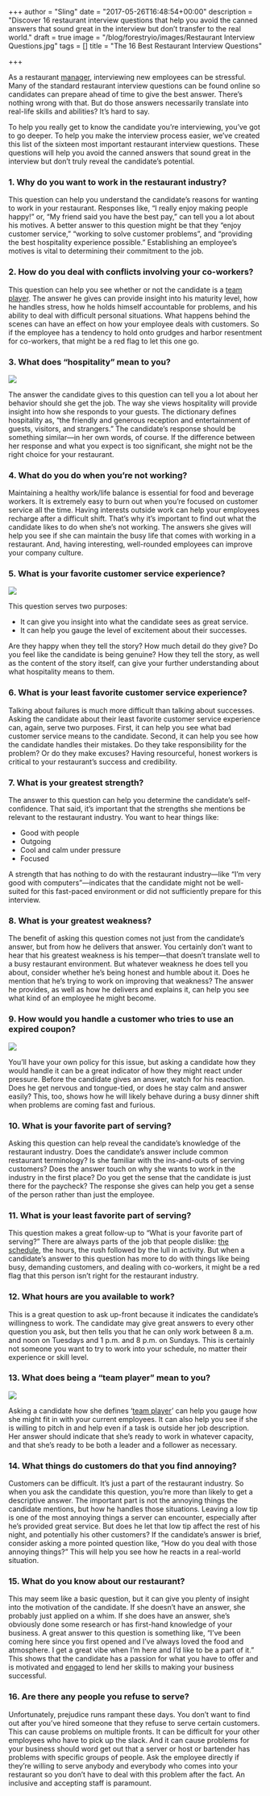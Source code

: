 +++
author = "Sling"
date = "2017-05-26T16:48:54+00:00"
description = "Discover 16 restaurant interview questions that help you avoid the canned answers that sound great in the interview but don’t transfer to the real world."
draft = true
image = "/blog/forestryio/images/Restaurant Interview Questions.jpg"
tags = []
title = "The 16 Best Restaurant Interview Questions"

+++


As a restaurant [manager](https://getsling.com/blog/post/restaurant-management-tips/), interviewing new employees can be stressful. Many of the standard restaurant interview questions can be found online so candidates can prepare ahead of time to give the best answer. There’s nothing wrong with that. But do those answers necessarily translate into real-life skills and abilities? It’s hard to say.

To help you really get to know the candidate you’re interviewing, you’ve got to go deeper. To help you make the interview process easier, we’ve created this list of the sixteen most important restaurant interview questions. These questions will help you avoid the canned answers that sound great in the interview but don’t truly reveal the candidate’s potential.

### 1. Why do you want to work in the restaurant industry?

This question can help you understand the candidate’s reasons for wanting to work in your restaurant. Responses like, “I really enjoy making people happy!” or, “My friend said you have the best pay,” can tell you a lot about his motives. A better answer to this question might be that they “enjoy customer service,” “working to solve customer problems”, and “providing the best hospitality experience possible.” Establishing an employee’s motives is vital to determining their commitment to the job.

### 2. How do you deal with conflicts involving your co-workers?

This question can help you see whether or not the candidate is a [team player](https://getsling.com/blog/post/restaurant-staffing/). The answer he gives can provide insight into his maturity level, how he handles stress, how he holds himself accountable for problems, and his ability to deal with difficult personal situations. What happens behind the scenes can have an effect on how your employee deals with customers. So if the employee has a tendency to hold onto grudges and harbor resentment for co-workers, that might be a red flag to let this one go.

### 3. What does “hospitality” mean to you?

![](/blog/forestryio/images/eaters-collective-109606.jpg)

The answer the candidate gives to this question can tell you a lot about her behavior should she get the job. The way she views hospitality will provide insight into how she responds to your guests. The dictionary defines hospitality as, “the friendly and generous reception and entertainment of guests, visitors, and strangers.” The candidate’s response should be something similar—in her own words, of course. If the difference between her response and what you expect is too significant, she might not be the right choice for your restaurant.

### 4. What do you do when you’re not working?

Maintaining a healthy work/life balance is essential for food and beverage workers. It is extremely easy to burn out when you’re focused on customer service all the time. Having interests outside work can help your employees recharge after a difficult shift. That’s why it’s important to find out what the candidate likes to do when she’s not working. The answers she gives will help you see if she can maintain the busy life that comes with working in a restaurant. And, having interesting, well-rounded employees can improve your company culture.

### 5. What is your favorite customer service experience?

![](/blog/forestryio/images/yanko-peyankov-49164.jpg)

This question serves two purposes:

* It can give you insight into what the candidate sees as great service.
* It can help you gauge the level of excitement about their successes.

Are they happy when they tell the story? How much detail do they give? Do you feel like the candidate is being genuine? How they tell the story, as well as the content of the story itself, can give your further understanding about what hospitality means to them.

### 6. What is your least favorite customer service experience?

Talking about failures is much more difficult than talking about successes. Asking the candidate about their least favorite customer service experience can, again, serve two purposes. First, it can help you see what bad customer service means to the candidate. Second, it can help you see how the candidate handles their mistakes. Do they take responsibility for the problem? Or do they make excuses? Having resourceful, honest workers is critical to your restaurant’s success and credibility.

### 7. What is your greatest strength?

The answer to this question can help you determine the candidate’s self-confidence. That said, it’s important that the strengths she mentions be relevant to the restaurant industry. You want to hear things like:

* Good with people
* Outgoing
* Cool and calm under pressure
* Focused

A strength that has nothing to do with the restaurant industry—like “I’m very good with computers”—indicates that the candidate might not be well-suited for this fast-paced environment or did not sufficiently prepare for this interview.

### 8. What is your greatest weakness?

The benefit of asking this question comes not just from the candidate’s answer, but from how he delivers that answer. You certainly don’t want to hear that his greatest weakness is his temper—that doesn’t translate well to a busy restaurant environment. But whatever weakness he does tell you about, consider whether he’s being honest and humble about it. Does he mention that he’s trying to work on improving that weakness? The answer he provides, as well as how he delivers and explains it, can help you see what kind of an employee he might become.

### 9. How would you handle a customer who tries to use an expired coupon?

![](/blog/forestryio/images/serge-esteve-5821.jpg)

You’ll have your own policy for this issue, but asking a candidate how they would handle it can be a great indicator of how they might react under pressure. Before the candidate gives an answer, watch for his reaction. Does he get nervous and tongue-tied, or does he stay calm and answer easily? This, too, shows how he will likely behave during a busy dinner shift when problems are coming fast and furious.

### 10. What is your favorite part of serving?

Asking this question can help reveal the candidate’s knowledge of the restaurant industry. Does the candidate’s answer include common restaurant terminology? Is she familiar with the ins-and-outs of serving customers? Does the answer touch on why she wants to work in the industry in the first place? Do you get the sense that the candidate is just there for the paycheck? The response she gives can help you get a sense of the person rather than just the employee.

### 11. What is your least favorite part of serving?

This question makes a great follow-up to “What is your favorite part of serving?” There are always parts of the job that people dislike: [the schedule](https://getsling.com/blog/post/work-schedule/), the hours, the rush followed by the lull in activity. But when a candidate’s answer to this question has more to do with things like being busy, demanding customers, and dealing with co-workers, it might be a red flag that this person isn’t right for the restaurant industry.

### 12. What hours are you available to work?

This is a great question to ask up-front because it indicates the candidate’s willingness to work. The candidate may give great answers to every other question you ask, but then tells you that he can only work between 8 a.m. and noon on Tuesdays and 1 p.m. and 8 p.m. on Sundays. This is certainly not someone you want to try to work into your schedule, no matter their experience or skill level.

### 13. What does being a “team player” mean to you?

![](/blog/forestryio/images/tim-gouw-167125.jpg)

Asking a candidate how she defines ‘[team player](https://getsling.com/blog/post/quick-team-building-activities/)’ can help you gauge how she might fit in with your current employees. It can also help you see if she is willing to pitch in and help even if a task is outside her job description. Her answer should indicate that she’s ready to work in whatever capacity, and that she’s ready to be both a leader and a follower as necessary.

### 14. What things do customers do that you find annoying?

Customers can be difficult. It’s just a part of the restaurant industry. So when you ask the candidate this question, you’re more than likely to get a descriptive answer. The important part is not the annoying things the candidate mentions, but how he handles those situations. Leaving a low tip is one of the most annoying things a server can encounter, especially after he’s provided great service. But does he let that low tip affect the rest of his night, and potentially his other customers? If the candidate’s answer is brief, consider asking a more pointed question like, “How do you deal with those annoying things?” This will help you see how he reacts in a real-world situation.

### 15. What do you know about our restaurant?

This may seem like a basic question, but it can give you plenty of insight into the motivation of the candidate. If she doesn’t have an answer, she probably just applied on a whim. If she does have an answer, she’s obviously done some research or has first-hand knowledge of your business. A great answer to this question is something like, “I’ve been coming here since you first opened and I’ve always loved the food and atmosphere. I get a great vibe when I’m here and I’d like to be a part of it.” This shows that the candidate has a passion for what you have to offer and is motivated and [engaged](https://getsling.com/blog/post/employee-engagement-ideas/) to lend her skills to making your business successful.

### 16. Are there any people you refuse to serve?

Unfortunately, prejudice runs rampant these days. You don’t want to find out after you’ve hired someone that they refuse to serve certain customers. This can cause problems on multiple fronts. It can be difficult for your other employees who have to pick up the slack. And it can cause problems for your business should word get out that a server or host or bartender has problems with specific groups of people. Ask the employee directly if they’re willing to serve anybody and everybody who comes into your restaurant so you don’t have to deal with this problem after the fact. An inclusive and accepting staff is paramount.

